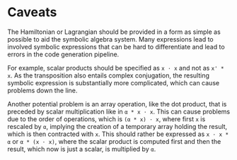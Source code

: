 # Caveats

The Hamiltonian or Lagrangian should be provided in a form as simple as possible to aid the symbolic algebra system.
Many expressions lead to involved symbolic expressions that can be hard to differentiate and lead to errors in the code generation pipeline.

For example, scalar products should be specified as `x ⋅ x` and not as `x' * x`.
As the transposition also entails complex conjugation, the resulting symbolic expression is substantially more complicated, which can cause problems down the line.

Another potential problem is an array operation, like the dot product, that is preceded by scalar multiplication like in `α * x ⋅ x`.
This can cause problems due to the order of operations, which is `(α * x) ⋅ x`, where first `x` is rescaled by `α`, implying the creation of a temporary array holding the result, which is then contracted with `x`.
This should rather be expressed as `x ⋅ x * α` or `α * (x ⋅ x)`, where the scalar product is computed first and then the result, which now is just a scalar, is multiplied by `α`.
